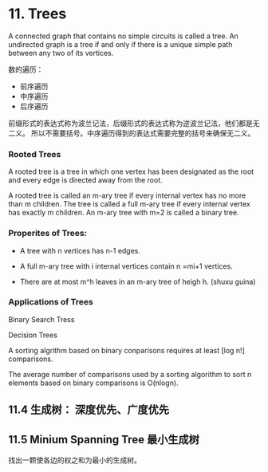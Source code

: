 # 11. Trees
A connected graph that contains no simple circuits is called a tree. An undirected graph is a tree if and only if there is a unique simple
path between any two of its vertices.

数的遍历：
- 前序遍历
- 中序遍历
- 后序遍历

前缀形式的表达式称为波兰记法，后缀形式的表达式称为逆波兰记法，他们都是无二义。
所以不需要括号。中序遍历得到的表达式需要完整的括号来确保无二义。

### Rooted Trees

A rooted tree is a tree in which one vertex has been designated as the root and 
every edge is directed away from the root.

A rooted tree is called an m-ary tree if every internal vertex has no more than
m children. The tree is called a full m-ary tree if every internal vertex has
exactly m children. An m-ary tree with m=2 is called a binary tree.

### Properites of Trees:
* A tree with n vertices has n-1 edges.

* A full m-ary tree with i internal vertices contain n =mi+1 vertices.

* There are at most m^h leaves in an m-ary tree of heigh h. (shuxu guina)

### Applications of Trees
Binary Search Tress

Decision Trees

A sorting algrithm based on binary conparisons requires at least [log n!]
comparisons.

The average number of comparisons used by a sorting algorithm to sort n elements
based on binary comparisons is O(nlogn).


## 11.4 生成树： 深度优先、广度优先

## 11.5 Minium Spanning Tree 最小生成树
找出一颗使各边的权之和为最小的生成树。

